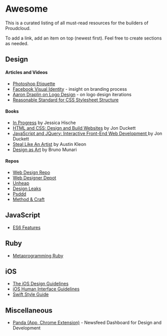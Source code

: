 # Awesome

This is a curated listing of all must-read resources for the builders of Proudcloud.

To add a link, add an item on top (newest first). Feel free to create sections as needed.

## Design

#### Articles and Videos

- [Photoshop Etiquette](http://www.photoshopetiquette.com/)
- [Facebook Visual Identity](http://officeofbenbarry.com/see/facebook-visual-identity) - insight on branding process
- [Aaron Draplin on Logo Design](https://vimeo.com/113751583) - on logo design iterations
- [Reasonable Standard for CSS Stylesheet Structure](https://github.com/rstacruz/rscss)

#### Books

- [In Progress](http://www.amazon.com/Progress-Lettering-Artists-Sketchbook-Process-ebook/dp/B00WYJCIB4/ref=sr_1_1?s=books&ie=UTF8&qid=1431501090&sr=1-1&keywords=in+progress+jessica+hische) by Jessica Hische
- [HTML and CSS: Design and Build Websites](http://www.htmlandcssbook.com/) by Jon Duckett
- [JavaScript and JQuery: Interactive Front-End Web Development ](http://javascriptbook.com/) by Jon Duckett
- [Steal Like An Artist](http://austinkleon.com/steal/) by Austin Kleon
- [Design as Art](http://www.amazon.com/Design-as-Art-Bruno-Munari/dp/0141035811) by Bruno Munari

#### Repos
- [Web Design Repo](http://www.webdesignrepo.com/)
- [Web Designer Depot](http://www.webdesignerdepot.com/)
- [Unheap](http://www.unheap.com/)
- [Design Leaks](http://designleaks.net/)
- [Psddd](http://psddd.co/)
- [Method & Craft](http://methodandcraft.com/)

## JavaScript

- [ES6 Features](git.io/es6features)

## Ruby

- [Metaprogramming Ruby](https://pragprog.com/book/ppmetr/metaprogramming-ruby)

## iOS

- [The iOS Design Guidelines](http://iosdesign.ivomynttinen.com/)
- [iOS Human Interface Guidelines](https://developer.apple.com/library/ios/documentation/UserExperience/Conceptual/MobileHIG/)
- [Swift Style Guide](https://github.com/raywenderlich/swift-style-guide)

## Miscellaneous

- [Panda (App, Chrome Extension)](https://usepanda.com/) - Newsfeed Dashboard for Design and Development
